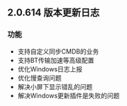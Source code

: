 ## 2.0.614 版本更新日志

### 功能

- 支持自定义同步CMDB的业务
- 支持BT传输加速等高级配置
- 优化Windows日志上报
- 优化慢查询问题
- 解决小屏下显示错乱的问题
- 解决Windows更新插件是失败的问题
